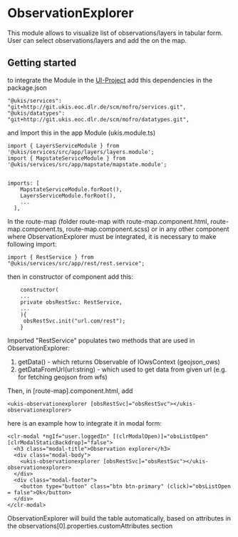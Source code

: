 # ObservationExplorer

This module allows to visualize list of observations/layers in tabular form. User can select observations/layers and add the on the map.

## Getting started

to integrate the Module in the [UI-Project](http://git.ukis.eoc.dlr.de/projects/MOFRO/repos/ui-core/browse) add this dependencies in the package.json

```
"@ukis/services": "git+http://git.ukis.eoc.dlr.de/scm/mofro/services.git",
"@ukis/datatypes": "git+http://git.ukis.eoc.dlr.de/scm/mofro/datatypes.git",
```

and Import this in the app Module (ukis.module.ts)
```
import { LayersServiceModule } from '@ukis/services/src/app/layers/layers.module';
import { MapstateServiceModule } from '@ukis/services/src/app/mapstate/mapstate.module';


imports: [
    MapstateServiceModule.forRoot(),
    LayersServiceModule.forRoot(),
    ...
  ],
```

In the route-map (folder route-map with route-map.component.html, route-map.component.ts, route-map.component.scss) or in any other component where ObservationExplorer must be integrated, it is necessary to make following import:

```
import { RestService } from "@ukis/services/src/app/rest/rest.service";
```
then in constructor of component add this:
```
    constructor(
    ...
    private obsRestSvc: RestService,
    ...
    ){
     obsRestSvc.init("url.com/rest");
    }

```

Imported "RestService" populates two methods that are used in ObservationExplorer:

1) getData() - which returns Observable of IOwsContext (geojson_ows)
2) getDataFromUrl(url:string) - which used to get data from given url (e.g. for fetching geojson from wfs)


Then, in [route-map].component.html, add 
```
<ukis-observationexplorer [obsRestSvc]="obsRestSvc"></ukis-observationexplorer>
```

here is an example how to integrate it in modal form:

```
<clr-modal *ngIf="user.loggedIn" [(clrModalOpen)]="obsListOpen" [clrModalStaticBackdrop]="false">
  <h3 class="modal-title">Observation explorer</h3>
  <div class="modal-body">
    <ukis-observationexplorer [obsRestSvc]="obsRestSvc"></ukis-observationexplorer>
  </div>
  <div class="modal-footer">
    <button type="button" class="btn btn-primary" (click)="obsListOpen = false">Ok</button>
  </div>
</clr-modal>
```

ObservationExplorer will build the table automatically, based on attributes in the observations[0].properties.customAttributes section

